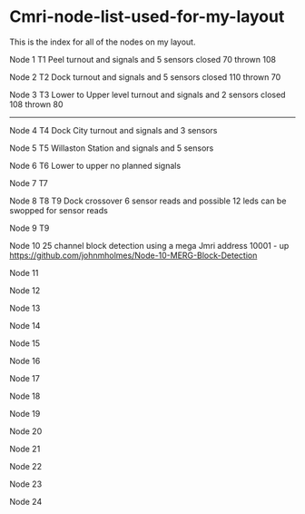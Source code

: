 # Cmri-node-list-used-for-my-layout
This is the index for all of the nodes on my layout.

Node 1 T1 Peel turnout and signals and 5 sensors closed 70 thrown 108

Node 2 T2 Dock turnout and signals and 5 sensors closed 110 thrown 70

Node 3 T3 Lower to Upper level turnout  and signals and 2 sensors closed 108 thrown 80

-------------

Node 4 T4 Dock City turnout and signals and 3 sensors

Node 5 T5 Willaston Station and signals and 5 sensors

Node 6 T6 Lower to upper no planned signals

Node 7 T7 

Node 8 T8 T9 Dock crossover 6 sensor reads and possible 12 leds can be swopped for sensor reads

Node 9 T9 

Node 10 25 channel block detection using a mega Jmri address 10001 - up https://github.com/johnmholmes/Node-10-MERG-Block-Detection

Node 11

Node 12

Node 13

Node 14

Node 15

Node 16

Node 17

Node 18

Node 19

Node 20

Node 21

Node 22

Node 23

Node 24
